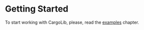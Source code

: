 
# Getting Started

To start working with CargoLib, please, read the [examples](examples/about.md) chapter.
